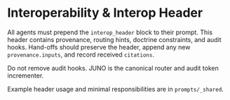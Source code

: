 # Interoperability & Interop Header

All agents must prepend the `interop_header` block to their prompt. This header contains provenance, routing hints, doctrine constraints, and audit hooks. Hand-offs should preserve the header, append any new `provenance.inputs`, and record received `citations`.

Do not remove audit hooks. JUNO is the canonical router and audit token incrementer.

Example header usage and minimal responsibilities are in `prompts/_shared`.
